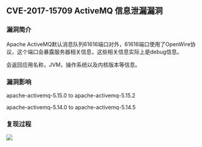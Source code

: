 ## CVE-2017-15709 ActiveMQ 信息泄漏漏洞

### 漏洞简介

Apache ActiveMQ默认消息队列61616端口对外，61616端口使用了OpenWire协议，这个端口会暴露服务器相关信息，这些相关信息实际上是debug信息。

会返回应用名称，JVM，操作系统以及内核版本等信息。

### 漏洞影响

apache-activemq-5.15.0 to apache-activemq-5.15.2

apache-activemq-5.14.0 to apache-activemq-5.14.5

### 复现过程

![](images/769bde54c27844a4bca66a8323853164.png)